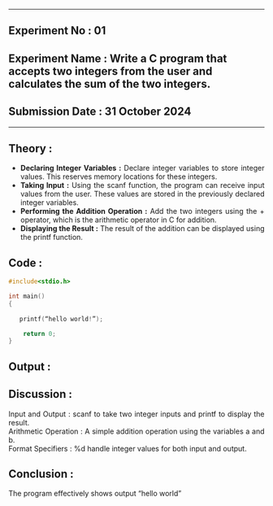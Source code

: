 ----------
## **Experiment No : 01**

## **Experiment Name : Write a C program that accepts two integers from the user and calculates the sum of the two integers.**

## **Submission Date : 31 October 2024**

----------

## **Theory :**
<div align="justify">

- **Declaring Integer Variables :** Declare integer variables to store integer values. This reserves memory locations for these integers.<br>
- **Taking Input :** Using the scanf function, the program can receive input values from the user. These values are stored in the previously declared integer variables.<br>
- **Performing the Addition Operation :** Add the two integers using the + operator, which is the arithmetic operator in C for addition.<br>
- **Displaying the Result :** The result of the addition can be displayed using the printf function.  <br>

</div>

## **Code :**
```C
#include<stdio.h>

int main()
{
   
   printf(“hello world!”);

    return 0;
}
```

## **Output :**
<p align="center">

</p>

## **Discussion :**
<div align="justify">
Input and Output : scanf to take two integer inputs and printf to display the result.<br>
Arithmetic Operation : A simple addition operation using the variables a and b.<br>
Format Specifiers : %d handle integer values for both input and output.<br>
</div>

## **Conclusion :**
<div align="justify">
The program effectively shows output “hello world”<br>
</div>
